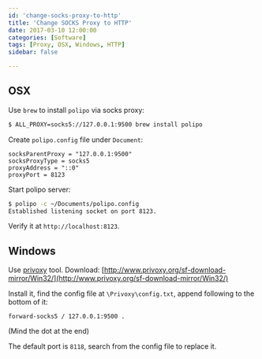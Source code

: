 ```yaml
---
id: 'change-socks-proxy-to-http'
title: 'Change SOCKS Proxy to HTTP'
date: 2017-03-10 12:00:00
categories: [Software]
tags: [Proxy, OSX, Windows, HTTP]
sidebar: false

---
```





## OSX

Use `brew` to install `polipo` via socks proxy:

```bash
$ ALL_PROXY=socks5://127.0.0.1:9500 brew install polipo
```

Create `polipo.config` file under `Document`:

```
socksParentProxy = "127.0.0.1:9500"
socksProxyType = socks5
proxyAddress = "::0"
proxyPort = 8123
```

Start polipo server:

```bash
$ polipo -c ~/Documents/polipo.config
Established listening socket on port 8123.
```

Verify it at `http://localhost:8123`.

## Windows

Use [privoxy](http://www.privoxy.org/) tool. Download: [http://www.privoxy.org/sf-download-mirror/Win32/](http://www.privoxy.org/sf-download-mirror/Win32/)

Install it, find the config file at `\Privoxy\config.txt`, append following to the bottom of it:

```
forward-socks5 / 127.0.0.1:9500 .
```

(Mind the dot at the end)

The default port is `8118`, search from the config file to replace it.
